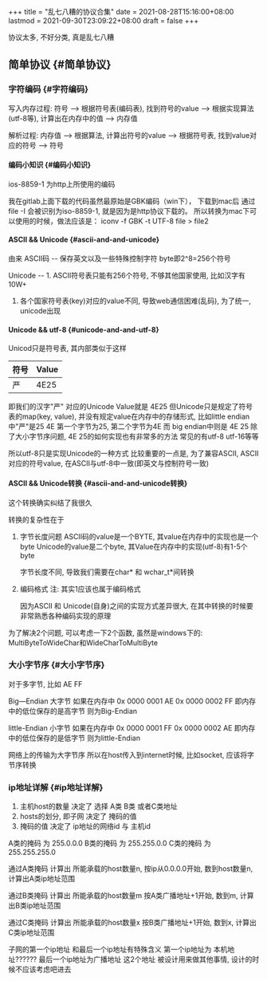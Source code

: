 +++
title = "乱七八糟的协议合集"
date = 2021-08-28T15:16:00+08:00
lastmod = 2021-09-30T23:09:22+08:00
draft = false
+++

协议太多, 不好分类, 真是乱七八糟

<!--more-->


## 简单协议 {#简单协议}


### 字符编码 {#字符编码}

写入内存过程:
符号  --> 根据符号表(编码表), 找到符号的value  --> 根据实现算法(utf-8等), 计算出在内存中的值  --> 内存值

解析过程:
内存值 --> 根据算法, 计算出符号的value  --> 根据符号表, 找到value对应的符号 --> 符号


#### 编码小知识 {#编码小知识}

ios-8859-1 为http上所使用的编码

我在gitlab上面下载的代码虽然最原始是GBK编码（win下），
下载到mac后 通过file -I 会被识别为iso-8859-1, 就是因为是http协议下载的。
所以转换为mac下可以使用的时候，做法应该是：
iconv -f GBK -t UTF-8  file > file2


#### ASCII && Unicode {#ascii-and-and-unicode}

由来
ASCII码 -- 保存英文以及一些特殊控制字符 byte即2^8=256个符号

Unicode -- 1. ASCII符号表只能有256个符号, 不够其他国家使用, 比如汉字有10W+

1.  各个国家符号表(key)对应的value不同, 导致web通信困难(乱码), 为了统一, unicode出现


#### Unicode && utf-8 {#unicode-and-and-utf-8}

Unicod只是符号表, 其内部类似于这样

| 符号 | Value |
|----|-------|
| 严 | 4E25  |

即我们的汉字"严" 对应的Unicode Value就是 4E25
但Unicode只是规定了符号表的map(key, value),
并没有规定value在内存中的存储形式,
比如little endian中"严"是25 4E 第一个字节为25, 第二个字节为4E
而  big    endian中则是  4E 25
除了大小字节序问题, 4E 25的如何实现也有非常多的方法
常见的有utf-8  utf-16等等

所以utf-8只是实现Unicode的一种方式
比较重要的一点是, 为了兼容ASCII,
ASCII对应的符号value, 在ASCII与utf-8中一致(即英文与控制符号一致)


#### ASCII && Unicode转换 {#ascii-and-and-unicode转换}

这个转换确实纠结了我很久

转换的复杂性在于

1.  字节长度问题
    ASCII码的value是一个BYTE, 其value在内存中的实现也是一个byte
    Unicode的value是二个byte, 其Value在内存中的实现(utf-8)有1-5个byte

    字节长度不同, 导致我们需要在char\* 和 wchar\_t\*间转换
2.  编码格式
    注: 其实1应该也属于编码格式

    因为ASCII 和 Unicode(自身)之间的实现方式差异很大, 在其中转换的时候要非常熟悉各种编码实现的原理

为了解决2个问题, 可以考虑一下2个函数, 虽然是windows下的:
MultiByteToWideChar和WideCharToMultiByte


### 大小字节序 {#大小字节序}

对于多字节, 比如 AE FF

Big—Endian 大字节
如果在内存中
0x 0000 0001 AE
0x 0000 0002 FF
即内存中的低位保存的是高字节 则为Big-Endian

little-Endian 小字节
如果在内存中
0x 0000 0001 FF
0x 0000 0002 AE
即内存中的低位保存的是低字节 则为little-Endian

网络上的传输为大字节序
所以在host传入到internet时候, 比如socket, 应该将字节序转换


### ip地址详解 {#ip地址详解}

1.  主机host的数量        决定了    选择 A类 B类 或者C类地址
2.  hosts的划分, 即子网   决定了    掩码的值
3.  掩码的值              决定了    ip地址的网络id 与 主机id

A类的掩码 为 255.0.0.0
B类的掩码 为 255.255.0.0
C类的掩码 为 255.255.255.0

通过A类掩码 计算出 所能承载的host数量n,
		   按ip从0.0.0.0开始, 数到host数量n, 计算出A类ip地址范围

通过B类掩码 计算出 所能承载的host数量m
		   按A类广播地址+1开始, 数到m, 计算出B类ip地址范围

通过C类掩码 计算出 所能承载的host数量x
		   按B类广播地址+1开始, 数到x, 计算出C类ip地址范围

子网的第一个ip地址 和最后一个ip地址有特殊含义
第一个ip地址为  本机地址??????
最后一个ip地址为广播地址
这2个地址 被设计用来做其他事情, 设计的时候不应该考虑吧进去